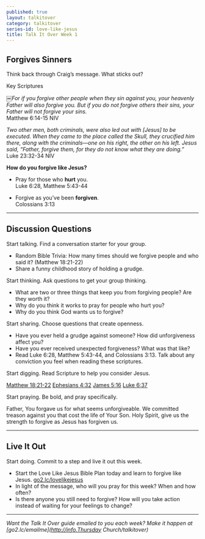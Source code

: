 ```yaml
---
published: true
layout: talkitover
category: talkitover
series-id: love-like-jesus
title: Talk It Over Week 1
---
```


## Forgives Sinners

<p class="lead">Think back through Craig’s message. What sticks out?</p> 

Key Scriptures

￼_For if you forgive other people when they sin against you, your heavenly Father will also forgive you. But if you do not forgive others their sins, your Father will not forgive your sins._  
Matthew 6:14-15 NIV

_Two other men, both criminals, were also led out with [Jesus] to be executed. When they came to the place called the Skull, they crucified him there, along with the criminals—one on his right, the other on his left. Jesus said, “Father, forgive them, for they do not know what they are doing.”_  
Luke 23:32-34 NIV

**How do you forgive like Jesus?**  

* Pray for those who **hurt** you.  
Luke 6:28, Matthew 5:43-44

* Forgive as you’ve been **forgiven**.  
Colossians 3:13

* * *

## Discussion Questions
<p class="lead">Start talking. Find a conversation starter for your group.</p> 

* Random Bible Trivia: How many times should we forgive people and who said it? (Matthew 18:21-22)
* Share a funny childhood story of holding a grudge.

<p class="lead">Start thinking. Ask questions to get your group thinking.</p> 

* What are two or three things that keep you from forgiving people? Are they worth it?
* Why do you think it works to pray for people who hurt you?
* Why do you think God wants us to forgive?
 
<p class="lead">Start sharing. Choose questions that create openness.</p> 

* Have you ever held a grudge against someone? How did unforgiveness affect you?
* Have you ever received unexpected forgiveness? What was that like?
* Read Luke 6:28, Matthew 5:43-44, and Colossians 3:13. Talk about any conviction you feel when reading these scriptures.

<p class="lead">Start digging. Read Scripture to help you consider Jesus.</p> 

[Matthew 18:21-22](https://www.bible.com/bible/111/mat.18.21-22.niv) [Ephesians 4:32](https://www.bible.com/bible/111/eph.4.32.niv) [James 5:16](https://www.bible.com/bible/111/jam.5.16.niv) [Luke 6:37](https://www.bible.com/bible/111/luk.6.37.niv)

<p class="lead">Start praying. Be bold, and pray specifically.</p> 

Father, You forgave us for what seems unforgiveable. We committed treason against you that cost the life of Your Son. Holy Spirit, give us the strength to forgive as Jesus has forgiven us.

* * *

## Live It Out
<p class="lead">Start doing. Commit to a step and live it out this week.</p>

* Start the Love Like Jesus Bible Plan today and learn to forgive like Jesus. [go2.lc/lovelikejesus](https://www.bible.com/reading-plans/2391-love-like-jesus)
* In light of the message, who will you pray for this week? When and how often?
* Is there anyone you still need to forgive? How will you take action instead of waiting for your feelings to change?

* * *

_Want the Talk It Over guide emailed to you each week? Make it happen at [go2.lc/emailme](http://info.Thursday Church/talkitover)_
